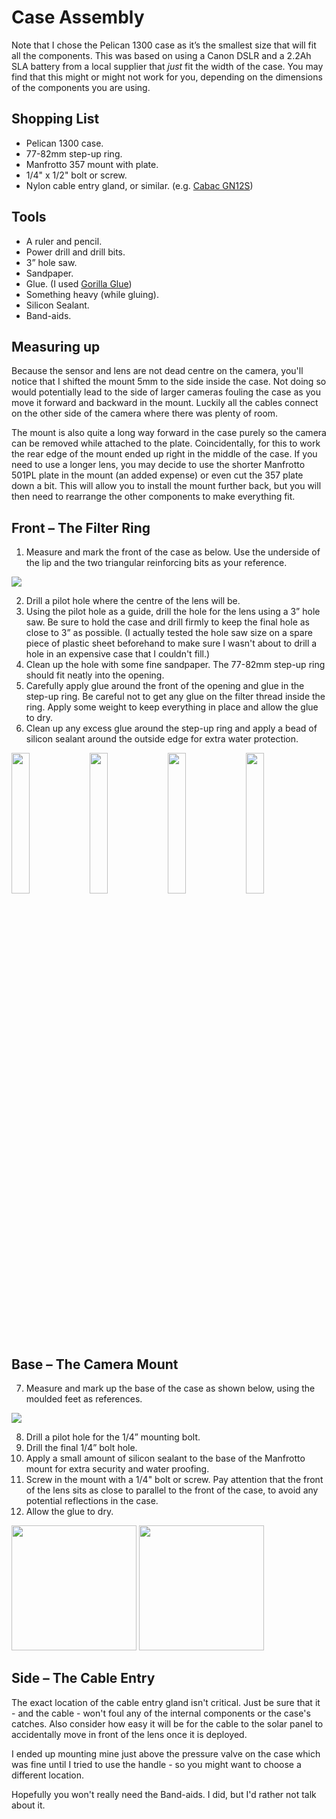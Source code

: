 # Case Assembly
Note that I chose the Pelican 1300 case as it’s the smallest size that will fit all the components. This was based on using a Canon DSLR and a 2.2Ah SLA battery from a local supplier that *just* fit the width of the case. You may find that this might or might not work for you, depending on the dimensions of the components you are using. 

## Shopping List

- Pelican 1300 case.
- 77-82mm step-up ring.
- Manfrotto 357 mount with plate.
- 1/4" x 1/2" bolt or screw.
- Nylon cable entry gland, or similar. (e.g. [Cabac GN12S](https://www.cabac.com.au/product-specs/13450510/GN12S))


## Tools
- A ruler and pencil.
- Power drill and drill bits.  
- 3” hole saw.  
- Sandpaper.  
- Glue. (I used [Gorilla Glue](http://gorillaglue.com.au/eng/products/gorilla-glue/gorilla-glue/1/540/))  
- Something heavy (while gluing).  
- Silicon Sealant.  
- Band-aids.

## Measuring up
Because the sensor and lens are not dead centre on the camera, you'll notice that I shifted the mount 5mm to the side inside the case. Not doing so would potentially lead to the side of larger cameras fouling the case as you move it forward and backward in the mount. Luckily all the cables connect on the other side of the camera where there was plenty of room.

The mount is also quite a long way forward in the case purely so the camera can be removed while attached to the plate. Coincidentally, for this to work the rear edge of the mount ended up right in the middle of the case. If you need to use a longer lens, you may decide to use the shorter Manfrotto 501PL plate in the mount (an added expense) or even cut the 357 plate down a bit. This will allow you to install the mount further back, but you will then need to rearrange the other components to make everything fit.


## Front – The Filter Ring
1. Measure and mark the front of the case as below. Use the underside of the lip and the two triangular reinforcing bits as your reference.

<img src="https://user-images.githubusercontent.com/44954153/58521201-10340900-81ff-11e9-86f2-146f72d02111.png">

2. Drill a pilot hole where the centre of the lens will be.
3. Using the pilot hole as a guide, drill the hole for the lens using a 3” hole saw. Be sure to hold the case and drill firmly to keep the final hole as close to 3” as possible. (I actually tested the hole saw size on a spare piece of plastic sheet beforehand to make sure I wasn't about to drill a hole in an expensive case that I couldn't fill.)
4. Clean up the hole with some fine sandpaper. The 77-82mm step-up ring should fit neatly into the opening.
5. Carefully apply glue around the front of the opening and glue in the step-up ring. Be careful not to get any glue on the filter thread inside the ring. Apply some weight to keep everything in place and allow the glue to dry. 
6. Clean up any excess glue around the step-up ring and apply a bead of silicon sealant around the outside edge for extra water protection.

<img src="https://user-images.githubusercontent.com/44954153/58521250-4a050f80-81ff-11e9-8fca-c25b5d77a868.png" width="24%"> <img src="https://user-images.githubusercontent.com/44954153/58521287-79b41780-81ff-11e9-90ae-090774f0d40b.png" width="24%"> <img src="https://user-images.githubusercontent.com/44954153/58521316-a36d3e80-81ff-11e9-8c56-f0cca2281cfb.png" width="24%"> <img src="https://user-images.githubusercontent.com/44954153/58521347-cd266580-81ff-11e9-91dd-6d5fe4bbf2dc.png" width="24%">

## Base – The Camera Mount
7. Measure and mark up the base of the case as shown below, using the moulded feet as references.

<img src="https://user-images.githubusercontent.com/44954153/58521528-69e90300-8200-11e9-99af-134a52feb108.png">

8. Drill a pilot hole for the 1/4” mounting bolt.
9. Drill the final 1/4” bolt hole.
10. Apply a small amount of silicon sealant to the base of the Manfrotto mount for extra security and water proofing.
11. Screw in the mount with a 1/4" bolt or screw. Pay attention that the front of the lens sits as close to parallel to the front of the case, to avoid any potential reflections in the case. 
12. Allow the glue to dry.

<img src="https://user-images.githubusercontent.com/44954153/58521691-a452a000-8200-11e9-9f52-1104095314c2.png" height="200"> <img src="https://user-images.githubusercontent.com/44954153/58521726-c77d4f80-8200-11e9-9e82-49239ecd0414.png" width="200">

## Side – The Cable Entry
The exact location of the cable entry gland isn't critical. Just be sure that it - and the cable - won't foul any of the internal components or the case's catches. Also consider how easy it will be for the cable to the solar panel to accidentally move in front of the lens once it is deployed.

I ended up mounting mine just above the pressure valve on the case which was fine until I tried to use the handle - so you might want to choose a different location.  

Hopefully you won't really need the Band-aids. I did, but I'd rather not talk about it.

